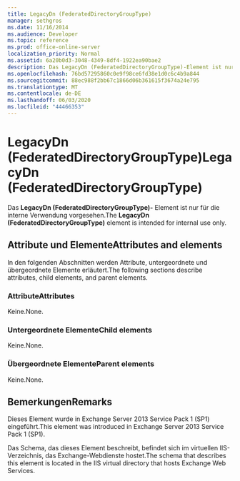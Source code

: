 ```yaml
---
title: LegacyDn (FederatedDirectoryGroupType)
manager: sethgros
ms.date: 11/16/2014
ms.audience: Developer
ms.topic: reference
ms.prod: office-online-server
localization_priority: Normal
ms.assetid: 6a20b0d3-3048-4349-8df4-1922ea90bae2
description: Das LegacyDn (FederatedDirectoryGroupType)-Element ist nur für die interne Verwendung vorgesehen.
ms.openlocfilehash: 76bd57295860c0e9f98ce6fd38e1d0c6c4b9a844
ms.sourcegitcommit: 88ec988f2bb67c1866d06b361615f3674a24e795
ms.translationtype: MT
ms.contentlocale: de-DE
ms.lasthandoff: 06/03/2020
ms.locfileid: "44466353"
---
```

# <a name="legacydn-federateddirectorygrouptype"></a><span data-ttu-id="9c2ed-103">LegacyDn (FederatedDirectoryGroupType)</span><span class="sxs-lookup"><span data-stu-id="9c2ed-103">LegacyDn (FederatedDirectoryGroupType)</span></span>

<span data-ttu-id="9c2ed-104">Das **LegacyDn (FederatedDirectoryGroupType)-** Element ist nur für die interne Verwendung vorgesehen.</span><span class="sxs-lookup"><span data-stu-id="9c2ed-104">The **LegacyDn (FederatedDirectoryGroupType)** element is intended for internal use only.</span></span> 

## <a name="attributes-and-elements"></a><span data-ttu-id="9c2ed-105">Attribute und Elemente</span><span class="sxs-lookup"><span data-stu-id="9c2ed-105">Attributes and elements</span></span>

<span data-ttu-id="9c2ed-106">In den folgenden Abschnitten werden Attribute, untergeordnete und übergeordnete Elemente erläutert.</span><span class="sxs-lookup"><span data-stu-id="9c2ed-106">The following sections describe attributes, child elements, and parent elements.</span></span>
  
### <a name="attributes"></a><span data-ttu-id="9c2ed-107">Attribute</span><span class="sxs-lookup"><span data-stu-id="9c2ed-107">Attributes</span></span>

<span data-ttu-id="9c2ed-108">Keine.</span><span class="sxs-lookup"><span data-stu-id="9c2ed-108">None.</span></span>
  
### <a name="child-elements"></a><span data-ttu-id="9c2ed-109">Untergeordnete Elemente</span><span class="sxs-lookup"><span data-stu-id="9c2ed-109">Child elements</span></span>

<span data-ttu-id="9c2ed-110">Keine.</span><span class="sxs-lookup"><span data-stu-id="9c2ed-110">None.</span></span>
  
### <a name="parent-elements"></a><span data-ttu-id="9c2ed-111">Übergeordnete Elemente</span><span class="sxs-lookup"><span data-stu-id="9c2ed-111">Parent elements</span></span>

<span data-ttu-id="9c2ed-112">Keine.</span><span class="sxs-lookup"><span data-stu-id="9c2ed-112">None.</span></span>
  
## <a name="remarks"></a><span data-ttu-id="9c2ed-113">Bemerkungen</span><span class="sxs-lookup"><span data-stu-id="9c2ed-113">Remarks</span></span>

<span data-ttu-id="9c2ed-114">Dieses Element wurde in Exchange Server 2013 Service Pack 1 (SP1) eingeführt.</span><span class="sxs-lookup"><span data-stu-id="9c2ed-114">This element was introduced in Exchange Server 2013 Service Pack 1 (SP1).</span></span>
  
<span data-ttu-id="9c2ed-115">Das Schema, das dieses Element beschreibt, befindet sich im virtuellen IIS-Verzeichnis, das Exchange-Webdienste hostet.</span><span class="sxs-lookup"><span data-stu-id="9c2ed-115">The schema that describes this element is located in the IIS virtual directory that hosts Exchange Web Services.</span></span>
  

